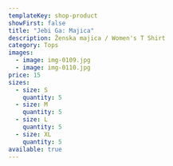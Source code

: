 ```yaml
---
templateKey: shop-product
showFirst: false
title: "Jebi Ga: Majica"
description: Ženska majica / Women's T Shirt
category: Tops
images:
  - image: img-0109.jpg
  - image: img-0110.jpg
price: 15
sizes:
  - size: S
    quantity: 5
  - size: M
    quantity: 5
  - size: L
    quantity: 5
  - size: XL
    quantity: 5
available: true
---
```

